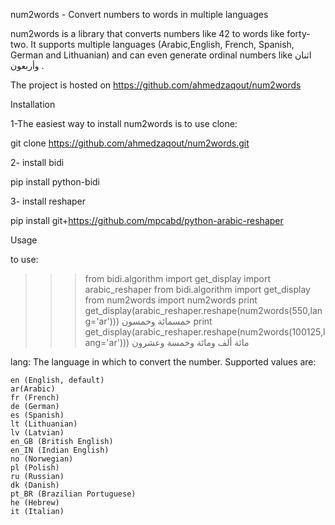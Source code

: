 num2words - Convert numbers to words in multiple languages

num2words is a library that converts numbers like 42 to words like forty-two. It supports multiple languages (Arabic,English, French, Spanish, German and Lithuanian) and can even generate ordinal numbers like اثنان وأربعون .

The project is hosted on https://github.com/ahmedzaqout/num2words

Installation

1-The easiest way to install num2words is to use clone:

git clone https://github.com/ahmedzaqout/num2words.git

2- install bidi

pip install python-bidi

3- install reshaper

pip install git+https://github.com/mpcabd/python-arabic-reshaper

Usage

to use:

>>>from bidi.algorithm import get_display
>>>import arabic_reshaper
>>>from bidi.algorithm import get_display
>>>from num2words import num2words
>>>print get_display(arabic_reshaper.reshape(num2words(550,lang='ar')))
خمسمائة وخمسون
>>>print get_display(arabic_reshaper.reshape(num2words(100125,lang='ar')))
مائة ألف ومائة وخمسة وعشرون





lang: The language in which to convert the number. Supported values are:
    
    en (English, default)
    ar(Arabic)
    fr (French)
    de (German)
    es (Spanish)
    lt (Lithuanian)
    lv (Latvian)
    en_GB (British English)
    en_IN (Indian English)
    no (Norwegian)
    pl (Polish)
    ru (Russian)
    dk (Danish)
    pt_BR (Brazilian Portuguese)
    he (Hebrew)
    it (Italian)

